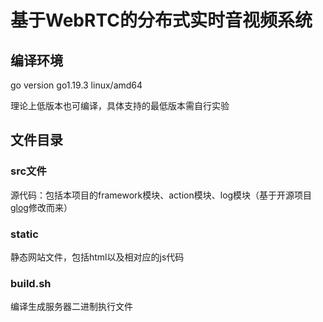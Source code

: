 # 基于WebRTC的分布式实时音视频系统

## 编译环境
go version go1.19.3 linux/amd64

理论上低版本也可编译，具体支持的最低版本需自行实验

## 文件目录
### src文件
源代码：包括本项目的framework模块、action模块、log模块（基于开源项目[glog](https://github.com/golang/glog)修改而来）
### static
静态网站文件，包括html以及相对应的js代码
### build.sh
编译生成服务器二进制执行文件